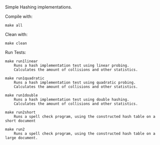 Simple Hashing implementations.

Compile with:

	make all

Clean with:

	make clean

Run Tests:

	make run1linear 	
		Runs a hash implementation test using linear probing.
		Calculates the amount of collisions and other statistics. 

	make run1quadratic 	
		Runs a hash implementation test using quadratic probing.
		Calculates the amount of collisions and other statistics.

	make run1double 	
		Runs a hash implementation test using double hashing.
		Calculates the amount of collisions and other statistics. 

	make run2short 	
		Runs a spell check program, using the constructed hash table on a short document

	make run2 	
		Runs a spell check program, using the constructed hash table on a large document. 
